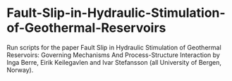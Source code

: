 # Fault-Slip-in-Hydraulic-Stimulation-of-Geothermal-Reservoirs
Run scripts for the paper Fault Slip in Hydraulic Stimulation of Geothermal Reservoirs: Governing Mechanisms And Process-Structure Interaction by Inga Berre, Eirik Keilegavlen and Ivar Stefansson (all University of Bergen, Norway).
